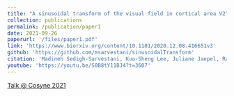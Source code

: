 ```yaml
---
title: "A sinusoidal transform of the visual field in cortical area V2"
collection: publications
permalink: /publication/paper1
date: 2021-09-26
paperurl: '/files/paper1.pdf'
link: 'https://www.biorxiv.org/content/10.1101/2020.12.08.416651v3'
github: 'https://github.com/msarvestani/sinusoidalTransform'
citation: 'Madineh Sedigh-Sarvestani, Kuo-Sheng Lee, Juliane Jaepel, Rachel Satterfield, Nicole Shultz, David Fitzpatrick. Neuron, 2021.'
youtube: 'https://youtu.be/S0B8tY11BJ4?t=3607'
---
```


[Talk @ Cosyne 2021](https://youtu.be/S0B8tY11BJ4?t=3607)
